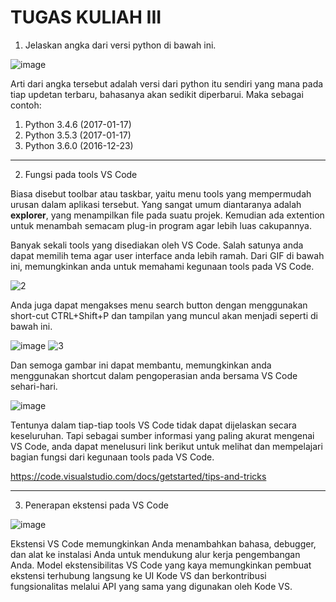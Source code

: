 # TUGAS KULIAH III

1. Jelaskan angka dari versi python di bawah ini.

![image](https://user-images.githubusercontent.com/92938547/138581001-d164b9ad-b1d7-4452-ad58-6cdd5e1f4d55.png)

Arti dari angka tersebut adalah versi dari python itu sendiri yang mana pada tiap updetan terbaru, bahasanya akan sedikit diperbarui. 
Maka sebagai contoh:

  1. Python 3.4.6 (2017-01-17)
  2. Python 3.5.3 (2017-01-17)
  3. Python 3.6.0 (2016-12-23)

************************************************************************************************************************************************

2. Fungsi pada tools VS Code

Biasa disebut toolbar atau taskbar, yaitu menu tools yang mempermudah urusan dalam aplikasi tersebut. Yang sangat umum diantaranya adalah <b>explorer</b>, yang menampilkan file pada suatu projek. Kemudian ada extention untuk menambah semacam plug-in program agar lebih luas cakupannya. 



Banyak sekali tools yang disediakan oleh VS Code. Salah satunya anda dapat memilih tema agar user interface anda lebih ramah. Dari GIF di bawah ini, memungkinkan anda untuk memahami kegunaan tools pada VS Code.

![2](https://user-images.githubusercontent.com/92938547/138581580-cf577da8-8654-4b14-944c-ecdb6ef37fe0.gif)

Anda juga dapat mengakses menu search button dengan menggunakan short-cut CTRL+Shift+P dan tampilan yang muncul akan menjadi seperti di bawah ini.

![image](https://user-images.githubusercontent.com/92938547/138581405-32bd829d-6b8b-49e2-9fd5-41874af33d37.png)
![3](https://user-images.githubusercontent.com/92938547/138581656-dddb34f9-961c-4ae0-887d-52e6d0598a75.gif)


Dan semoga gambar ini dapat membantu, memungkinkan anda menggunakan shortcut dalam pengoperasian anda bersama VS Code sehari-hari.

![image](https://user-images.githubusercontent.com/92938547/138581414-f62c3e9a-9b5f-4f19-9e0b-948c473b9aca.png)

Tentunya dalam tiap-tiap tools VS Code tidak dapat dijelaskan secara keseluruhan. Tapi sebagai sumber informasi yang paling akurat mengenai VS Code, anda dapat menelusuri link berikut untuk melihat dan mempelajari bagian fungsi dari kegunaan tools pada VS Code.

https://code.visualstudio.com/docs/getstarted/tips-and-tricks

************************************************************************************************************************************************

3. Penerapan ekstensi pada VS Code

![image](https://user-images.githubusercontent.com/92938547/138581069-1f692df1-76d0-421e-a139-f794afd4da13.png)

Ekstensi VS Code memungkinkan Anda menambahkan bahasa, debugger, dan alat ke instalasi Anda untuk mendukung alur kerja pengembangan Anda. Model ekstensibilitas VS Code yang kaya memungkinkan pembuat ekstensi terhubung langsung ke UI Kode VS dan berkontribusi fungsionalitas melalui API yang sama yang digunakan oleh Kode VS. 


